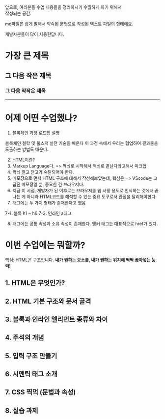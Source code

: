 앞으로, 여러분들 수업 내용들을 정리하시기 수월하게 하기 위해서  
작성되는 공간.

md파일은 쉽게 말해서 약속된 문법으로 작성된 텍스트 파일의 형태에요.

개발자분들이 많이 사용한답니다.

# 가장 큰 제목

## 그 다음 작은 제목

### 그 다음 작작은 제목

---

# 어제 어떤 수업했나?

1. 블록체인 과정 로드맵 설명

블록체인 철학 및 풀스택 실전 기술을 배운다
이 과정 속에서 우리는 협업하여 결과물을 도출하는 방법도 배운다.

2. HTML이란?
3. Markup Language다. => 꺽쇠로 시작해서 꺽쇠로 끝난다라고해서 마크업
4. 꺽쇠 열고 닫고가 숙달되어야 한다.
5. 메모장으로 먼저 HTML 구조에 대해서 작성해보았는데, 핵심은
=> VScode는 고급진 메모장일 뿐, 중요한 건 브라우저다.
6. 지금 이 시점, 개발자가 된 이후로는 브라우저를 웹 서핑 용도로 인식하는 것에서 끝나는 게 아니라 HTML코드를 해석할 수 있는
중요 도구로서 관점을 달리해야한다.
7. 태그에는 두 가지 형태가 존재한다고 했음

7-1. 블록 h1 ~ h6
7-2. 인라인 a태그

8. 태그에는 공통 속성과 소유 속성이 존재한다. 앵커 태그는 대표적으로 href가 있다.

# 이번 수업에는 뭐할까?

핵심: HTML은 구조입니다. **내가 원하는 요소를, 내가 원하는 위치에 딱딱 꽂아넣는 능력!**

## 1. HTML은 무엇인가?
## 2. HTML 기본 구조와 문서 골격
## 3. 블록과 인라인 엘리먼트 종류와 차이
## 4. 주석의 개념
## 5. 입력 구조 만들기
## 6. 시맨틱 태그 소개
## 7. CSS 찍먹 (문법과 속성)
## 8. 실습 과제